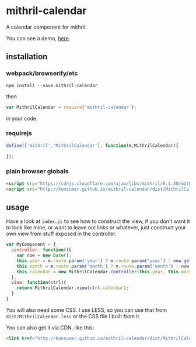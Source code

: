 # mithril-calendar

A calendar component for mithril.

You can see a demo, [here](http://konsumer.github.io/mithril-calendar).

## installation

### webpack/browserify/etc

```
npm install --save mithril-calendar
```
then
```js
var MithrilCalendar = require('mithril-calendar');
```
in your code.

### requirejs

```js
define(['mithril','MithrilCalendar'], function(m,MithrilCalendar){
  
});
```

### plain browser globals
```html
<script src="https://cdnjs.cloudflare.com/ajax/libs/mithril/0.1.30/mithril.min.js"></script>
<script src="http://konsumer.github.io/mithril-calendar/dist/MithrilCalendar.min.js"></script>
```

## usage

Have a look at `index.js` to see how to construct the view, if you don't want it to look like mine, or want to leave out links or whatever, just construct your own view from stuff exposed in the controller.

```js
var MyComponent = {
  controller: function(){
    var now = new Date();
    this.year = m.route.param('year') ? m.route.param('year') : now.getFullYear();
    this.month = m.route.param('month') ? m.route.param('month') : now.getMonth()+1;
    this.calendar = new MithrilCalendar.controller(this.year, this.month);
  },
  view: function(ctrl){
    return MithrilCalendar.view(ctrl.calendar);
  }
}
```

You will also need some CSS. I use LESS, so you can use that from `dist/MithrilCalendar.less` or the CSS file I built from it.

You can also get it via CDN, like this:

```html
<link href="http://konsumer.github.io/mithril-calendar/dist/MithrilCalendar.min.css" media="all" rel="stylesheet" type="text/css" />
```